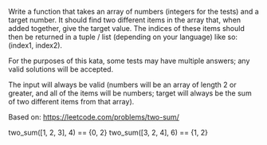 Write a function that takes an array of numbers (integers for the tests) and a target number. 
It should find two different items in the array that, when added together, give the target value. 
The indices of these items should then be returned in a tuple / list (depending on your language) 
like so: (index1, index2).

For the purposes of this kata, some tests may have multiple answers; any valid solutions will be accepted.

The input will always be valid (numbers will be an array of length 2 or greater, 
and all of the items will be numbers; target will always be the sum of two different items from that array).

Based on: https://leetcode.com/problems/two-sum/

two_sum([1, 2, 3], 4) == {0, 2}
two_sum([3, 2, 4], 6) == {1, 2}
